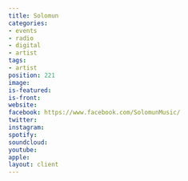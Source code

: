 ```yaml
---
title: Solomun
categories:
- events
- radio
- digital
- artist
tags:
- artist
position: 221
image: 
is-featured: 
is-front: 
website: 
facebook: https://www.facebook.com/SolomunMusic/
twitter: 
instagram: 
spotify: 
soundcloud: 
youtube: 
apple: 
layout: client
---
```


